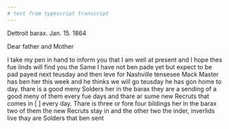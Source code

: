 ```yaml
---
# text from typescript transcript
---
```

Dettroit barax. Jan. 15. 1864

Dear father and Mother

I take my pen in hand to inform you that I am well at present and I hope thes fue linds will find you the Same  I have not ben pade yet but expect to be pad payed next teusday and then leve for Nashville tensesee  Mack Master has ben her this week and he thinks we will go teusday  he has gon home to day. thare is a good meny Solders her in the barax  they are a sending of a good meny of them every fue days and thare ar sume new Recruts that comes in [ ] every day. Thare is three or fore four bildings her in the barax two of them the new Recruts stay in and the other two the inder, inverlids live thay are Solders that ben sent